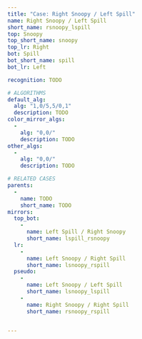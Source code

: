```yaml
---
title: "Case: Right Snoopy / Left Spill"
name: Right Snoopy / Left Spill
short_name: rsnoopy_lspill
top: Snoopy
top_short_name: snoopy
top_lr: Right
bot: Spill
bot_short_name: spill
bot_lr: Left

recognition: TODO

# ALGORITHMS
default_alg:
  alg: "1,0/5,5/0,1"
  description: TODO
color_mirror_algs:
  -
    alg: "0,0/"
    description: TODO
other_algs:
  -
    alg: "0,0/"
    description: TODO

# RELATED CASES
parents:
  -
    name: TODO
    short_name: TODO
mirrors:
  top_bot:
    -
      name: Left Spill / Right Snoopy
      short_name: lspill_rsnoopy
  lr:
    -
      name: Left Snoopy / Right Spill
      short_name: lsnoopy_rspill
  pseudo:
    -
      name: Left Snoopy / Left Spill
      short_name: lsnoopy_lspill
    -
      name: Right Snoopy / Right Spill
      short_name: rsnoopy_rspill


---
```


